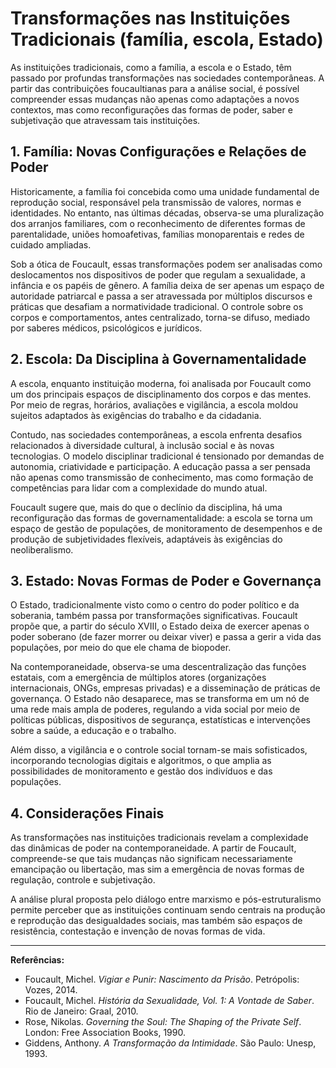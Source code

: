 
# Transformações nas Instituições Tradicionais (família, escola, Estado)

As instituições tradicionais, como a família, a escola e o Estado, têm passado por profundas transformações nas sociedades contemporâneas. A partir das contribuições foucaultianas para a análise social, é possível compreender essas mudanças não apenas como adaptações a novos contextos, mas como reconfigurações das formas de poder, saber e subjetivação que atravessam tais instituições.

## 1. Família: Novas Configurações e Relações de Poder

Historicamente, a família foi concebida como uma unidade fundamental de reprodução social, responsável pela transmissão de valores, normas e identidades. No entanto, nas últimas décadas, observa-se uma pluralização dos arranjos familiares, com o reconhecimento de diferentes formas de parentalidade, uniões homoafetivas, famílias monoparentais e redes de cuidado ampliadas.

Sob a ótica de Foucault, essas transformações podem ser analisadas como deslocamentos nos dispositivos de poder que regulam a sexualidade, a infância e os papéis de gênero. A família deixa de ser apenas um espaço de autoridade patriarcal e passa a ser atravessada por múltiplos discursos e práticas que desafiam a normatividade tradicional. O controle sobre os corpos e comportamentos, antes centralizado, torna-se difuso, mediado por saberes médicos, psicológicos e jurídicos.

## 2. Escola: Da Disciplina à Governamentalidade

A escola, enquanto instituição moderna, foi analisada por Foucault como um dos principais espaços de disciplinamento dos corpos e das mentes. Por meio de regras, horários, avaliações e vigilância, a escola moldou sujeitos adaptados às exigências do trabalho e da cidadania.

Contudo, nas sociedades contemporâneas, a escola enfrenta desafios relacionados à diversidade cultural, à inclusão social e às novas tecnologias. O modelo disciplinar tradicional é tensionado por demandas de autonomia, criatividade e participação. A educação passa a ser pensada não apenas como transmissão de conhecimento, mas como formação de competências para lidar com a complexidade do mundo atual.

Foucault sugere que, mais do que o declínio da disciplina, há uma reconfiguração das formas de governamentalidade: a escola se torna um espaço de gestão de populações, de monitoramento de desempenhos e de produção de subjetividades flexíveis, adaptáveis às exigências do neoliberalismo.

## 3. Estado: Novas Formas de Poder e Governança

O Estado, tradicionalmente visto como o centro do poder político e da soberania, também passa por transformações significativas. Foucault propõe que, a partir do século XVIII, o Estado deixa de exercer apenas o poder soberano (de fazer morrer ou deixar viver) e passa a gerir a vida das populações, por meio do que ele chama de biopoder.

Na contemporaneidade, observa-se uma descentralização das funções estatais, com a emergência de múltiplos atores (organizações internacionais, ONGs, empresas privadas) e a disseminação de práticas de governança. O Estado não desaparece, mas se transforma em um nó de uma rede mais ampla de poderes, regulando a vida social por meio de políticas públicas, dispositivos de segurança, estatísticas e intervenções sobre a saúde, a educação e o trabalho.

Além disso, a vigilância e o controle social tornam-se mais sofisticados, incorporando tecnologias digitais e algoritmos, o que amplia as possibilidades de monitoramento e gestão dos indivíduos e das populações.

## 4. Considerações Finais

As transformações nas instituições tradicionais revelam a complexidade das dinâmicas de poder na contemporaneidade. A partir de Foucault, compreende-se que tais mudanças não significam necessariamente emancipação ou libertação, mas sim a emergência de novas formas de regulação, controle e subjetivação.

A análise plural proposta pelo diálogo entre marxismo e pós-estruturalismo permite perceber que as instituições continuam sendo centrais na produção e reprodução das desigualdades sociais, mas também são espaços de resistência, contestação e invenção de novas formas de vida.

---

**Referências:**

- Foucault, Michel. _Vigiar e Punir: Nascimento da Prisão_. Petrópolis: Vozes, 2014.
- Foucault, Michel. _História da Sexualidade, Vol. 1: A Vontade de Saber_. Rio de Janeiro: Graal, 2010.
- Rose, Nikolas. _Governing the Soul: The Shaping of the Private Self_. London: Free Association Books, 1990.
- Giddens, Anthony. _A Transformação da Intimidade_. São Paulo: Unesp, 1993.
```

